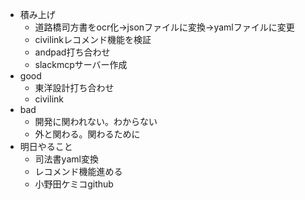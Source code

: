 - 積み上げ
	- 道路橋司方書をocr化→jsonファイルに変換→yamlファイルに変更
	- civilinkレコメンド機能を検証
	- andpad打ち合わせ
	- slackmcpサーバー作成
- good
	- 東洋設計打ち合わせ
	- civilink
- bad
	- 開発に関われない。わからない
	- 外と関わる。関わるために
- 明日やること
	- 司法書yaml変換
	- レコメンド機能進める
	- 小野田ケミコgithub